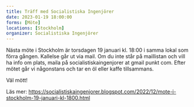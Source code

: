 ```yaml
---
title: Träff med Socialistiska Ingenjörer 
date: 2023-01-19 18:00:00
forms: [Möte]
locations: [Stockholm]
organizer: Socialistiska Ingenjörer 
---
```

Nästa möte i Stockholm är torsdagen 19 januari kl. 18:00 i samma lokal som förra gången. Kallelse går ut via mail. Om du inte står på maillistan och vill ha info om plats, maila på socialistiskaingenjorer at gmail punkt com. Efter mötet går vi någonstans och tar en öl eller kaffe tillsammans.

Väl mött!

Läs mer: https://socialistiskaingenjorer.blogspot.com/2022/12/mote-i-stockholm-19-januari-kl-1800.html